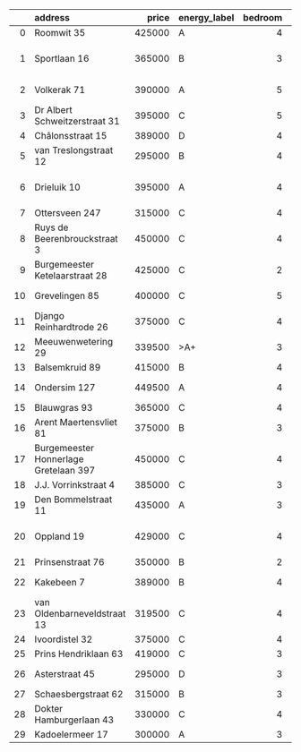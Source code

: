 |    | address                               |   price | energy_label   |   bedroom | city                     |   house_age |   house_id |
|---:|:--------------------------------------|--------:|:---------------|----------:|:-------------------------|------------:|-----------:|
|  0 | Roomwit 35                            |  425000 | A              |         4 | zoetermeer               |          35 |   43480307 |
|  1 | Sportlaan 16                          |  365000 | B              |         3 | ouderkerk-aan-den-ijssel |          36 |   43488588 |
|  2 | Volkerak 71                           |  390000 | A              |         5 | alphen-aan-den-rijn      |          53 |   43482401 |
|  3 | Dr Albert Schweitzerstraat 31         |  395000 | C              |         5 | bergambacht              |          52 |   43481748 |
|  4 | Châlonsstraat 15                      |  389000 | D              |         4 | rotterdam                |          95 |   43489180 |
|  5 | van Treslongstraat 12                 |  295000 | B              |         4 | nieuw-beijerland         |          53 |   43487195 |
|  6 | Drieluik 10                           |  395000 | A              |         4 | capelle-aan-den-ijssel   |          41 |   43487215 |
|  7 | Ottersveen 247                        |  315000 | C              |         4 | spijkenisse              |          51 |   43481345 |
|  8 | Ruys de Beerenbrouckstraat 3          |  450000 | C              |         4 | naaldwijk                |          38 |   43481263 |
|  9 | Burgemeester Ketelaarstraat 28        |  425000 | C              |         2 | warmond                  |          89 |   43480741 |
| 10 | Grevelingen 85                        |  400000 | C              |         5 | alphen-aan-den-rijn      |          53 |   43489286 |
| 11 | Django Reinhardtrode 26               |  375000 | C              |         4 | zoetermeer               |          45 |   43480355 |
| 12 | Meeuwenwetering 29                    |  339500 | >A+            |         3 | hoogvliet-rotterdam      |          70 |   43480391 |
| 13 | Balsemkruid 89                        |  415000 | B              |         4 | rotterdam                |          59 |   43489088 |
| 14 | Ondersim 127                          |  449500 | A              |         4 | hoogvliet-rotterdam      |          19 |   43481133 |
| 15 | Blauwgras 93                          |  365000 | C              |         4 | rotterdam                |          55 |   43488114 |
| 16 | Arent Maertensvliet 81                |  375000 | B              |         3 | barendrecht              |          37 |   43480290 |
| 17 | Burgemeester Honnerlage Gretelaan 397 |  450000 | C              |         4 | schiedam                 |          35 |   43481836 |
| 18 | J.J. Vorrinkstraat 4                  |  385000 | C              |         3 | papendrecht              |          53 |   43488742 |
| 19 | Den Bommelstraat 11                   |  435000 | A              |         3 | zoetermeer               |          22 |   43488306 |
| 20 | Oppland 19                            |  429000 | C              |         4 | capelle-aan-den-ijssel   |          51 |   43488123 |
| 21 | Prinsenstraat 76                      |  350000 | B              |         2 | bodegraven               |          98 |   43489181 |
| 22 | Kakebeen 7                            |  389000 | B              |         4 | krimpen-aan-de-lek       |          41 |   43489564 |
| 23 | van Oldenbarneveldstraat 13           |  319500 | C              |         4 | nieuw-beijerland         |          56 |   43481306 |
| 24 | Ivoordistel 32                        |  375000 | C              |         4 | rotterdam                |          51 |   43482527 |
| 25 | Prins Hendriklaan 63                  |  419000 | C              |         3 | vlaardingen              |          86 |   43481187 |
| 26 | Asterstraat 45                        |  295000 | D              |         3 | oud-beijerland           |          61 |   43489902 |
| 27 | Schaesbergstraat 62                   |  315000 | B              |         3 | rotterdam                |          37 |   43480704 |
| 28 | Dokter Hamburgerlaan 43               |  330000 | C              |         4 | boskoop                  |          57 |   43480924 |
| 29 | Kadoelermeer 17                       |  300000 | A              |         3 | rotterdam                |          38 |   43480430 |